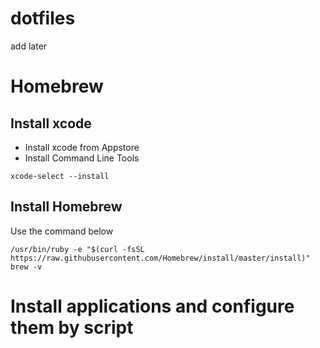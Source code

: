 # dotfiles
add later

# Homebrew
## Install xcode
* Install xcode from Appstore
* Install Command Line Tools
```
xcode-select --install
```

## Install Homebrew
Use the command below
```
/usr/bin/ruby -e "$(curl -fsSL https://raw.githubusercontent.com/Homebrew/install/master/install)"
brew -v
```

# Install applications and configure them by script

